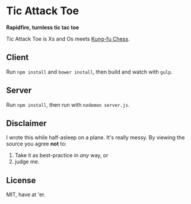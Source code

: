 # Tic Attack Toe
**Rapidfire, turnless tic tac toe**

Tic Attack Toe is Xs and Os meets [Kung-fu Chess](http://en.wikipedia.org/wiki/Kung-Fu_Chess).

## Client
Run `npm install` and `bower install`, then build and watch with `gulp`.

## Server
Run `npm install`, then run with `nodemon server.js`.

## Disclaimer
I wrote this while half-asleep on a plane. It's really messy. By viewing the source you agree **not** to:

 1. Take it as best-practice in *any* way, or
 2. judge me.

## License
MIT, have at 'er.
